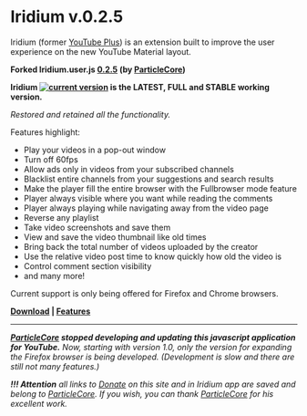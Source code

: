 # Iridium v.0.2.5

Iridium (former [YouTube Plus](https://github.com/ParticleCore/Particle)) is an extension built to improve the user experience on the new YouTube Material layout.

**Forked Iridium.user.js [0.2.5](https://github.com/ParticleCore/Iridium/releases/tag/0.2.5) (by [ParticleCore](https://github.com/ParticleCore))**

**Iridium [![current version](https://img.shields.io/github/release/maxkorsov/iridium/all.svg)](https://github.com/maxkorsov/iridium/releases/latest) is the LATEST, FULL and STABLE working version.**

*Restored and retained all the functionality.*

Features highlight:
- Play your videos in a pop-out window
- Turn off 60fps
- Allow ads only in videos from your subscribed channels
- Blacklist entire channels from your suggestions and search results
- Make the player fill the entire browser with the Fullbrowser mode feature
- Player always visible where you want while reading the comments
- Player always playing while navigating away from the video page
- Reverse any playlist
- Take video screenshots and save them
- View and save the video thumbnail like old times
- Bring back the total number of videos uploaded by the creator
- Use the relative video post time to know quickly how old the video is
- Control comment section visibility
- and many more!

Current support is only being offered for Firefox and Chrome browsers.

**[Download](https://github.com/maxkorsov/iridium/raw/master/iridium.user.js) | [Features](https://github.com/maxkorsov/iridium/wiki/Features)**

---

***[ParticleCore](https://github.com/ParticleCore) stopped developing and updating this javascript application for YouTube.*** *Now, starting with version 1.0, only the version for expanding the Firefox browser is being developed. (Development is slow and there are still not many features.)*

***!!! Attention*** *all links to [Donate](https://github.com/maxkorsov/iridium/wiki/Donate) on this site and in Iridium app are saved and belong to [ParticleCore](https://github.com/ParticleCore). If you wish, you can thank [ParticleCore](https://github.com/ParticleCore) for his excellent work.*

